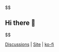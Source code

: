 $$
## Hi there 👋
$$

[Discussions](https://github.com/ArgusRho/argusrho/discussions) | [Site](https://argusrho.github.io/) | [ko-fi](https://Ko-fi.com/argusrho)
<!--
**ArgusRho/argusrho** is a ✨ _special_ ✨ repository because its `README.md` (this file) appears on your GitHub profile.

Here are some ideas to get you started:

- 🔭 I’m currently working on ...
- 🌱 I’m currently learning ...
- 👯 I’m looking to collaborate on ...
- 🤔 I’m looking for help with ...
- 💬 Ask me about ...
- 📫 How to reach me: ...
- 😄 Pronouns: ...
- ⚡ Fun fact: ...
-->
